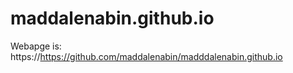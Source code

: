 # maddalenabin.github.io

Webapge is: https://https://github.com/maddalenabin/madddalenabin.github.io

